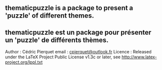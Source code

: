 thematicpuzzle is a package to present a 'puzzle' of different themes.
------------------------------------------------------------------------------
thematicpuzzle est un package pour présenter un 'puzzle' de différents thèmes.
------------------------------------------------------------------------------
Author  : Cédric Pierquet
email   : cpierquet@outlook.fr
Licence : Released under the LaTeX Project Public License v1.3c or later, see http://www.latex-project.org/lppl.txt